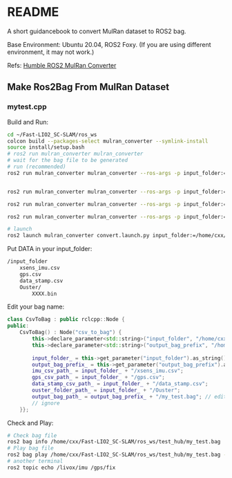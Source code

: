 # README
A short guidancebook to convert MulRan dataset to ROS2 bag.

Base Environment: Ubuntu 20.04, ROS2 Foxy. (If you are using different environment, it may not work.)

Refs: [Humble ROS2 MulRan Converter](https://github.com/ASIG-X/ros2bag_MulRan)

## Make Ros2Bag From MulRan Dataset
### mytest.cpp
Build and Run:
```bash
cd ~/Fast-LIO2_SC-SLAM/ros_ws
colcon build --packages-select mulran_converter --symlink-install
source install/setup.bash
# ros2 run mulran_converter mulran_converter
# wait for the bag file to be generated
# run (recommended)
ros2 run mulran_converter mulran_converter --ros-args -p input_folder:=/home/cxx/Fast-LIO2_SC-SLAM/refs/examples/KAIST03_DATA -p output_bag_prefix:=/home/cxx/Fast-LIO2_SC-SLAM/ros_ws/test_hub


ros2 run mulran_converter mulran_converter --ros-args -p input_folder:=/home/cxx/Fast-LIO2_SC-SLAM/refs/examples/DCC02_DATA -p output_bag_prefix:=/home/cxx/Fast-LIO2_SC-SLAM/ros_ws/test_hub

ros2 run mulran_converter mulran_converter --ros-args -p input_folder:=/home/cxx/Fast-LIO2_SC-SLAM/refs/examples/DCC03_DATA -p output_bag_prefix:=/home/cxx/Fast-LIO2_SC-SLAM/ros_ws/test_hub

ros2 run mulran_converter mulran_converter --ros-args -p input_folder:=/home/cxx/Fast-LIO2_SC-SLAM/refs/examples/Riverside02_DATA-p output_bag_prefix:=/home/cxx/Fast-LIO2_SC-SLAM/ros_ws/test_hub

# launch
ros2 launch mulran_converter convert.launch.py input_folder:=/home/cxx/Fast-LIO2_SC-SLAM/refs/examples/KAIST03_DATA output_bag_prefix:=/home/cxx/Fast-LIO2_SC-SLAM/ros_ws/test_hub
```
Put DATA in your input_folder:
```bash 
/input_folder
    xsens_imu.csv
    gps.csv
    data_stamp.csv
    Ouster/
        XXXX.bin
```
Edit your bag name:
```cpp
class CsvToBag : public rclcpp::Node {
public:
    CsvToBag() : Node("csv_to_bag") {
        this->declare_parameter<std::string>("input_folder", "/home/cxx/Fast-LIO2_SC-SLAM/refs/examples/KAIST03_DATA");
        this->declare_parameter<std::string>("output_bag_prefix", "/home/cxx/Fast-LIO2_SC-SLAM/ros_ws/test_hub");
        
        input_folder_ = this->get_parameter("input_folder").as_string();
        output_bag_prefix_ = this->get_parameter("output_bag_prefix").as_string();
        imu_csv_path_ = input_folder_ + "/xsens_imu.csv";
        gps_csv_path_ = input_folder_ + "/gps.csv";
        data_stamp_csv_path_ = input_folder_ + "/data_stamp.csv";
        ouster_folder_path_ = input_folder_ + "/Ouster";
        output_bag_path_ = output_bag_prefix_ + "/my_test.bag"; // edit your name or only input your complete bag path
        // ignore
    }};
```

Check and Play:
```bash
# Check bag file
ros2 bag info /home/cxx/Fast-LIO2_SC-SLAM/ros_ws/test_hub/my_test.bag
# Play bag file
ros2 bag play /home/cxx/Fast-LIO2_SC-SLAM/ros_ws/test_hub/my_test.bag --loop
# another terminal
ros2 topic echo /livox/imu /gps/fix                                      
```